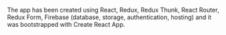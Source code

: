 The app has been created using React, Redux, Redux Thunk, React Router, Redux Form, Firebase (database, storage, authentication, hosting)
and it was bootstrapped with Create React App.
